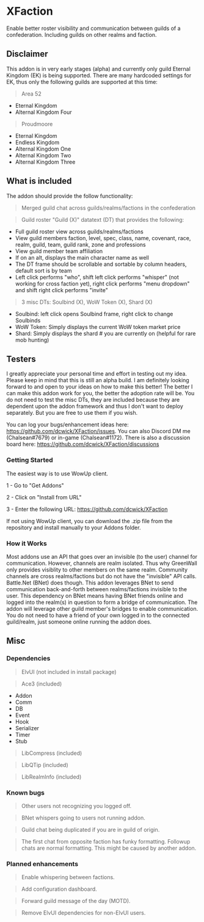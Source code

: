 # XFaction
Enable better roster visibility and communication between guilds of a confederation. Including guilds on other realms and faction.

## Disclaimer

This addon is in very early stages (alpha) and currently only guild Eternal Kingdom (EK) is being supported. There are many hardcoded settings for EK, thus only the following guilds are supported at this time:

> Area 52
- Eternal Kingdom
- Alternal Kingdom Four

> Proudmoore
- Eternal Kingdom
- Endless Kingdom
- Alternal Kingdom One
- Alternal Kingdom Two
- Alternal Kingdom Three

## What is included
The addon should provide the follow functionality:
> Merged guild chat across guilds/realms/factions in the confederation

> Guild roster "Guild (X)" datatext (DT) that provides the following:
- Full guild roster view across guilds/realms/factions
- View guild members faction, level, spec, class, name, covenant, race, realm, guild, team, guild rank, zone and professions
- View guild member team affiliation
- If on an alt, displays the main character name as well
- The DT frame should be scrollable and sortable by column headers, default sort is by team
- Left click performs "who", shift left click performs "whisper" (not working for cross faction yet), right click performs "menu dropdown" and shift right click performs "invite"
> 3 misc DTs: Soulbind (X), WoW Token (X), Shard (X)
- Soulbind: left click opens Soulbind frame, right click to change Soulbinds
- WoW Token: Simply displays the current WoW token market price
- Shard: Simply displays the shard # you are currently on (helpful for rare mob hunting)

## Testers

I greatly appreciate your personal time and effort in testing out my idea. Please keep in mind that this is still an alpha build. I am definitely looking forward to and open to your ideas on how to make this better! The better I can make this addon work for you, the better the adoption rate will be. You do not need to test the misc DTs, they are included because they are dependent upon the addon framework and thus I don't want to deploy separately. But you are free to use them if you wish.

You can log your bugs/enhancement ideas here: https://github.com/dcwick/XFaction/issues. You can also Discord DM me (Chalsean#7679) or in-game (Chalsean#1172). There is also a discussion board here: https://github.com/dcwick/XFaction/discussions

### Getting Started

The easiest way is to use WowUp client.

1 - Go to "Get Addons"

2 - Click on "Install from URL"

3 - Enter the following URL: https://github.com/dcwick/XFaction

If not using WowUp client, you can download the .zip file from the repository and install manually to your Addons folder.

### How it Works

Most addons use an API that goes over an invisible (to the user) channel for communication. However, channels are realm isolated. Thus why GreenWall only provides visiblity to other members on the same realm.
Community channels are cross realms/factions but do not have the "invisible" API calls. Battle.Net (BNet) does though. This addon leverages BNet to send communication back-and-forth between realms/factions invisible to the user.
This dependency on BNet means having BNet friends online and logged into the realm(s) in question to form a bridge of communication. The addon will leverage other guild member's bridges to enable communication. You do not need to have a friend of your own logged in to the connected guild/realm, just someone online running the addon does.

## Misc

### Dependencies

> ElvUI (not included in install package)

> Ace3 (included)
- Addon
- Comm
- DB
- Event
- Hook
- Serializer
- Timer
- Stub

> LibCompress (included)

> LibQTip (included)

> LibRealmInfo (included)

### Known bugs

> Other users not recognizing you logged off.

> BNet whispers going to users not running addon.

> Guild chat being duplicated if you are in guild of origin.

> The first chat from opposite faction has funky formatting. Followup chats are normal formatting. This might be caused by another addon.

### Planned enhancements

> Enable whispering between factions.

> Add configuration dashboard.

> Forward guild message of the day (MOTD).

> Remove ElvUI dependencies for non-ElvUI users.


